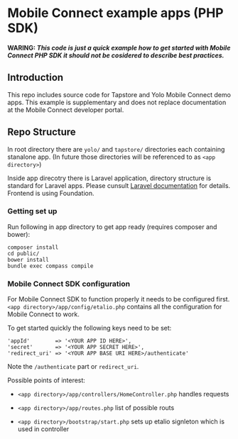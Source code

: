 # Mobile Connect example apps (PHP SDK)

**WARING: *This code is just a quick example how to get started with Mobile Connect PHP SDK it should not be cosidered to describe best practices.***

## Introduction
This repo includes source code for Tapstore and Yolo Mobile Connect demo apps. This example is supplementary and does not replace documentation at the Mobile Connect developer portal.

## Repo Structure
In root directory there are ```yolo/``` and ```tapstore/``` directories each containing stanalone app. (In future those directories will be referenced to as ```<app directory>```)

Inside app direcotry there is Laravel application, directory structure is standard for Laravel apps. Please cunsult [Laravel documentation](http://laravel.com/docs/5.1) for details. Frontend is using Foundation.

### Getting set up
Run following in app directory to get app ready (requires composer and bower):

	composer install
	cd public/
	bower install
	bundle exec compass compile

### Mobile Connect SDK configuration
For Mobile Connect SDK to function properly it needs to be configured first. ```<app directory>/app/config/etalio.php``` contains all the configuration for Mobile Connect to work.

To get started quickly the following keys need to be set:

	'appId'        => '<YOUR APP ID HERE>',
	'secret'       => '<YOUR APP SECRET HERE>',
	'redirect_uri' => '<YOUR APP BASE URI HERE>/authenticate'

Note the ```/authenticate``` part or ```redirect_uri```. 

Possible points of interest:


- ```<app directory>/app/controllers/HomeController.php``` 
	handles requests

- ```<app directory>/app/routes.php``` 
	list of possible routs

- ```<app directory>/bootstrap/start.php```
	sets up etalio signleton which is used in controller
